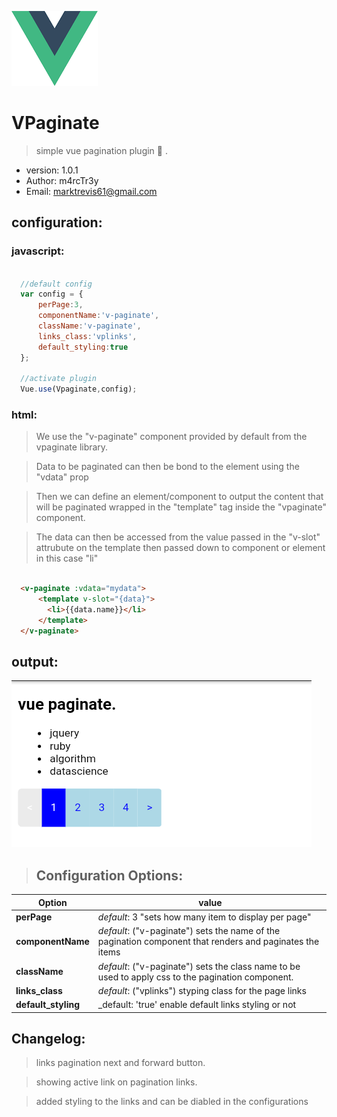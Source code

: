 ![vue-logo](res/logo.png)
#  VPaginate

> simple vue pagination plugin :rocket: .
 * version: 1.0.1
 * Author: m4rcTr3y
 * Email: marktrevis61@gmail.com
 
 

## configuration:

### javascript:
```javascript

  //default config
  var config = {
      perPage:3,
      componentName:'v-paginate',
      className:'v-paginate',
      links_class:'vplinks',
      default_styling:true
  };
  
  //activate plugin
  Vue.use(Vpaginate,config);

```

### html:
> We use the "v-paginate" component provided by default from the vpaginate library.

> Data to be paginated can then be bond to the element using the "vdata" prop

> Then we can define an element/component to output the content that will be paginated wrapped in the "template" tag inside the "vpaginate" component.

> The data can then be accessed from the value passed in the "v-slot" attrubute on the template then  passed down to component or element in this case "li"
```html

  <v-paginate :vdata="mydata">
      <template v-slot="{data}">
        <li>{{data.name}}</li>
      </template>
  </v-paginate>

```
## output:
![example](res/screenshot.png)


> ## Configuration Options:

Option | value
-------|------
**perPage**   |    _default_: 3 "sets how many item to display per page"
**componentName** |   _default_: ("v-paginate")  sets the name of the pagination component that renders and paginates the items
**className**     |  _default_: ("v-paginate")  sets the class name to be used to apply css to the pagination component.
**links_class**   | _default_: ("vplinks") styping class for the page links
**default_styling**| _default: 'true'  enable default links styling or not
   
 
##  Changelog:
> links pagination next and forward button.

> showing active link on pagination links.

> added styling to the links and can be diabled in the configurations 